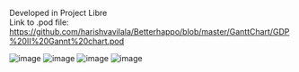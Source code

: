 Developed in Project Libre
<br/>
Link to .pod file: https://github.com/harishvavilala/Betterhappo/blob/master/GanttChart/GDP%20II%20Gannt%20chart.pod


![image](https://user-images.githubusercontent.com/43020059/60631473-2d8f6080-9dc5-11e9-8ebb-e433f172baea.png)
![image](https://user-images.githubusercontent.com/43020059/60631521-662f3a00-9dc5-11e9-9241-eccc625ad3e8.png)
![image](https://user-images.githubusercontent.com/43020059/60631780-cffc1380-9dc6-11e9-8e0d-2e19bf864ac3.png)
![image](https://user-images.githubusercontent.com/43020059/60631580-bb6b4b80-9dc5-11e9-9f2a-d7749012f5b4.png)
